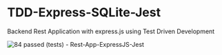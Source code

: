 # TDD-Express-SQLite-Jest
Backend Rest Application with express.js using Test Driven Development

![84 passed (tests) - Rest-App-ExpressJS-Jest ](https://user-images.githubusercontent.com/50525581/127457392-44b4dd09-2325-4d94-97c2-66fcc01165d2.png)
